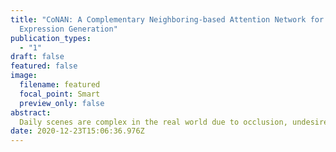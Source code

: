 ```yaml
---
title: "CoNAN: A Complementary Neighboring-based Attention Network for Referring
  Expression Generation"
publication_types:
  - "1"
draft: false
featured: false
image:
  filename: featured
  focal_point: Smart
  preview_only: false
abstract:
  Daily scenes are complex in the real world due to occlusion, undesired lighting conditions, etc. Although humans handle those complicated environments relatively well, they evoke challenges for machine learning systems to identify and describe the target without ambiguity. Previous studies focus on the context of the target object by comparing objects within the same category and utilizing the cycle-consistency between listener and speaker modules. However, it is still very challenging to mine the discriminative features of the target object on forming unambiguous expression. In this work, we propose a novel Complementary Neighboring-based Attention Network (CoNAN) that explicitly utilizes the visual differences between the target object and its highly-related neighbors. These highly-related neighbors are determined by an attentional ranking module, as complementary features, highlighting the discriminating aspects for the target object. The speaker module then takes the visual difference features as an additional input to generate the expression. Our qualitative and quantitative results on the dataset RefCOCO, RefCOCO+, and RefCOCOg demonstrates that our generated expressions outperform other state-of-the-art models by a clear margin.  
date: 2020-12-23T15:06:36.976Z
---
```

